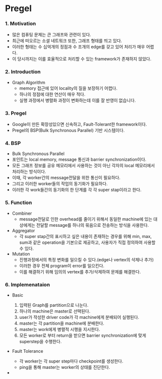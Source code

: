 # Pregel

### 1. Motivation
- 많은 컴퓨팅 문제는 큰 그래프와 관련이 있다.
- 최근에 떠오르는 소셜 네트워크 또한, 그래프 형태를 띄고 있다.
- 이러한 형태는 수 십억개의 정점과 수 조개의 edge를 갖고 있어 처리가 매우 어렵다.
- 이 당시까지는 이를 효율적으로 처리할 수 있는 framework가 존재하지 않았다.

### 2. Introduction
- Graph Algorithm
  - memory 접근에 있어 locality의 질을 보장하기 어렵다.
  - 하나의 정점에 대한 연산이 매우 적다.
  - 실행 과정에서 병렬화 과정이 변화하는데 이를 잘 반영이 없습니다.

### 3. Pregel
- Google이 만든 확장성있으면 신속하고, Fault-Tolerant한 framework이다.
- Pregel의 BSP(Bulk Synchronous Parallel) 기반 시스템이다.

### 4. BSP
- Bulk Synchronous Parallel
- 포인트는 local memory, message 통신과 barrier synchronization이다.
- 모든 그래프 정보를 공유 메모리에서 사용하는 것이 아닌 각자의 local 메모리에서 처리하는 방식이다.
- 이때, 각 worker간의 message전달을 위한 통신이 필요하다.
- 그리고 이러한 worker들의 작업의 동기화가 필요하다.
- 이러한 각 work들간의 동기화의 한 단계를 각 각 super stap이라고 한다.

### 5. Function
- Combiner
  - message전달로 인한 overhead를 줄이기 위해서 동일한 machine에 있는 대상에게는 전달할 message를 하나의 묶음으로 전송하는 방식을 사용한다.
- Aggregator
  - 각 super stap간의 표시하고 싶은 내용이 존재하는 경우를 위해 min, max, sum과 같은 operation을 기본으로 제공하고, 사용자가 직접 정의하여 사용할 수 있다.
- Mutation
  - 진행과정에서의 특정 변화를 일으킬 수 있다.(edge나 vertex의 삭제나 추가)
  - 이러한 경우 전체 program이 error를 일으킨다.
  - 이를 해결하기 위해 임의의 vertex를 추가/삭제하여 문제를 해결한다.

### 6. Implemenataion
- Basic
  1. 입력된 Graph를 partition으로 나눈다.
  2. 하나의 machine은 master로 선택된다.
  3. user가 작성한 driver code가 각 machine에게 분배되어 실행된다.
  4. master는 각 partition을 machine에 분배한다.
  5. master는 work에게 병렬적 시행을 지시한다.
  6. 모든 worker로 부터 return을 받으면 barrier synchronization에 맞게 superstep을 수행한다.

- Fault Tolerance
  - 각 worker는 각 super step마다 checkpoint를 생성한다.
  - ping을 통해 master는 worker의 상태를 진단한다.

-
